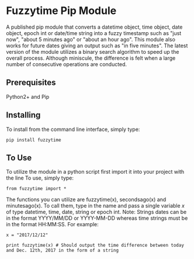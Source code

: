# Fuzzytime Pip Module

A published pip module that converts a datetime object, time object, date object, epoch int or date/time string into a fuzzy timestamp such as "just now", "about 5 minutes ago" or "about an hour ago". This module also works for future dates giving an output such as "in five minutes". The latest version of the module utilizes a binary search algorithm to speed up the overall process. Although miniscule, the difference is felt when a large number of consecutive operations are conducted.

## Prerequisites

Python2+ and Pip

## Installing

To install from the command line interface, simply type:
```
pip install fuzzytime
```

## To Use

To utilize the module in a python script first import it into your project with the line
To use, simply type:
```
from fuzzytime import *
```

The functions you can utilize are fuzzytime\(x), secondsago\(x) and minutesago\(x). To call them, type in the name and pass a single variable *x* of type datetime, time, date, string or epoch int. Note\: Strings dates can be in the format YYYY/MM/DD or YYYY\-MM\-DD whereas time strings must be in the format HH\:MM\:SS. For example:
```
x = "2017/12/12"

print fuzzytime(x) # Should output the time difference between today and Dec. 12th, 2017 in the form of a string
```

